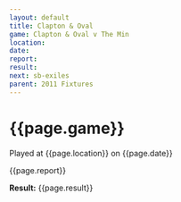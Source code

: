 ```yaml
---
layout: default
title: Clapton & Oval
game: Clapton & Oval v The Min
location: 
date: 
report: 
result:  
next: sb-exiles
parent: 2011 Fixtures
---
```


# {{page.game}}

Played at {{page.location}} on {{page.date}}

{{page.report}}

**Result:** {{page.result}}
